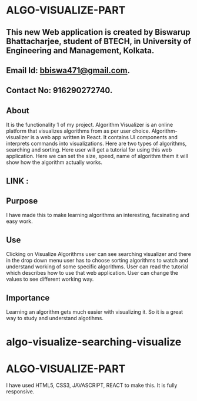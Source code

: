 # ALGO-VISUALIZE-PART
## This new Web application is created by Biswarup Bhattacharjee, student of BTECH, in University of Engineering and Management, Kolkata.
## Email Id: bbiswa471@gmail.com. 
## Contact No: 916290272740. 
## About 
It is the functionality 1 of my project. Algorithm Visualizer is an online platform that visualizes algorithms from as per user choice. Algorithm-visualizer is a web app written in React. It contains UI components and interprets commands into visualizations. Here are two types of algorithms, searching and sorting. Here user will get a tutorial for using this web application. Here we can set the size, speed, name of algorithm them it will show how the algorithm actually works.
## LINK : 
## Purpose
I have made this to make learning algorithms an interesting, facsinating and easy work. 
## Use
Clicking on Visualize Algorithms user can see searching visualizer and there in the drop down menu user has to choose sorting algorithms to watch and understand working of some specific algorithms. User can read the tutorial which describes how to use that web application. User can change the values to see different working way.
## Importance
 Learning an algorithm gets much easier with visualizing it. So it is a great way to study and understand algotihms.
# algo-visualize-searching-visualize

# ALGO-VISUALIZE-PART
 I have used HTML5, CSS3, JAVASCRIPT, REACT to make this. It is fully responsive.

